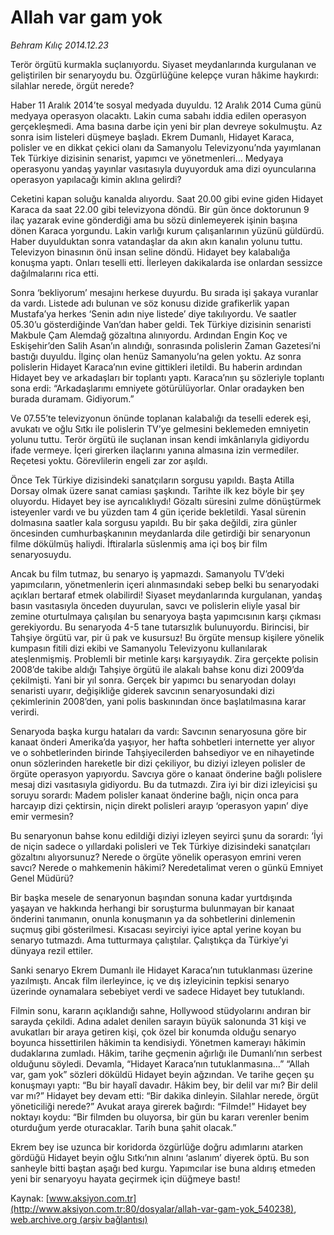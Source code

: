 # Allah var gam yok

*Behram Kılıç 2014.12.23*

<div class="pNewsDetailMainContent" itemprop="articleBody">
 <p>
  Terör örgütü kurmakla suçlanıyordu. Siyaset meydanlarında kurgulanan ve geliştirilen bir senaryoydu bu. Özgürlüğüne kelepçe vuran hâkime haykırdı: silahlar nerede, örgüt nerede?
 </p>
 <p>
  Haber 11 Aralık 2014’te sosyal medyada duyuldu. 12 Aralık 2014 Cuma günü medyaya operasyon olacaktı. Lakin cuma sabahı iddia edilen operasyon gerçekleşmedi. Ama basına darbe için yeni bir plan devreye sokulmuştu. Az sonra isim listeleri düşmeye başladı. Ekrem Dumanlı, Hidayet Karaca, polisler ve en dikkat çekici olanı da Samanyolu Televizyonu’nda yayımlanan Tek Türkiye dizisinin senarist, yapımcı ve yönetmenleri… Medyaya operasyonu yandaş yayınlar vasıtasıyla duyuyorduk ama dizi oyuncularına operasyon yapılacağı kimin aklına gelirdi?
 </p>
 <p>
  Ceketini kapan soluğu kanalda alıyordu. Saat 20.00 gibi evine giden Hidayet Karaca da saat 22.00 gibi televizyona döndü. Bir gün önce doktorunun 9 ilaç yazarak evine gönderdiği ama bu sözü dinlemeyerek işinin başına dönen Karaca yorgundu. Lakin varlığı kurum çalışanlarının yüzünü güldürdü. Haber duyulduktan sonra vatandaşlar da akın akın kanalın yolunu tuttu. Televizyon binasının önü insan seline döndü. Hidayet bey kalabalığa konuşma yaptı. Onları teselli etti. İlerleyen dakikalarda ise onlardan sessizce dağılmalarını rica etti.
 </p>
 <p>
  Sonra ‘bekliyorum’ mesajını herkese duyurdu. Bu sırada işi şakaya vuranlar da vardı. Listede adı bulunan ve söz konusu dizide grafikerlik yapan Mustafa’ya herkes ‘Senin adın niye listede’ diye takılıyordu. Ve saatler 05.30’u gösterdiğinde Van’dan haber geldi. Tek Türkiye dizisinin senaristi Makbule Çam Alemdağ gözaltına alınıyordu. Ardından Engin Koç ve Eskişehir’den Salih Asan’ın alındığı, sonrasında polislerin Zaman Gazetesi’ni bastığı duyuldu. İlginç olan henüz Samanyolu’na gelen yoktu. Az sonra polislerin Hidayet Karaca’nın evine gittikleri iletildi. Bu haberin ardından Hidayet bey ve arkadaşları bir toplantı yaptı. Karaca’nın şu sözleriyle toplantı sona erdi: “Arkadaşlarımı emniyete götürülüyorlar. Onlar oradayken ben burada duramam. Gidiyorum.”
 </p>
 <p>
  Ve 07.55’te televizyonun önünde toplanan kalabalığı da teselli ederek eşi, avukatı ve oğlu Sıtkı ile polislerin TV’ye gelmesini beklemeden emniyetin yolunu tuttu. Terör örgütü ile suçlanan insan kendi imkânlarıyla gidiyordu ifade vermeye. İçeri girerken ilaçlarını yanına almasına izin vermediler. Reçetesi yoktu. Görevlilerin engeli zar zor aşıldı.
 </p>
 <p>
  Önce Tek Türkiye dizisindeki sanatçıların sorgusu yapıldı. Başta Atilla Dorsay olmak üzere sanat camiası şaşkındı. Tarihte ilk kez böyle bir şey oluyordu. Hidayet bey ise ayrıcalıklıydı! Gözaltı süresini zulme dönüştürmek isteyenler vardı ve bu yüzden tam 4 gün içeride bekletildi. Yasal sürenin dolmasına saatler kala sorgusu yapıldı. Bu bir şaka değildi, zira günler öncesinden cumhurbaşkanının meydanlarda dile getirdiği bir senaryonun filme dökülmüş haliydi. İftiralarla süslenmiş ama içi boş bir film senaryosuydu.
 </p>
 <p>
  Ancak bu film tutmaz, bu senaryo iş yapmazdı. Samanyolu TV’deki yapımcıların, yönetmenlerin içeri alınmasındaki sebep belki bu senaryodaki açıkları bertaraf etmek olabilirdi! Siyaset meydanlarında kurgulanan, yandaş basın vasıtasıyla önceden duyurulan, savcı ve polislerin eliyle yasal bir zemine oturtulmaya çalışılan bu senaryoya başta yapımcısının karşı çıkması gerekiyordu. Bu senaryoda 4-5 tane tutarsızlık bulunuyordu. Birincisi, bir Tahşiye örgütü var, pir ü pak ve kusursuz! Bu örgüte mensup kişilere yönelik kumpasın fitili dizi ekibi ve Samanyolu Televizyonu kullanılarak ateşlenmişmiş. Problemli bir metinle karşı karşıyaydık. Zira gerçekte polisin 2008’de takibe aldığı Tahşiye örgütü ile alakalı bahse konu dizi 2009’da çekilmişti. Yani bir yıl sonra. Gerçek bir yapımcı bu senaryodan dolayı senaristi uyarır, değişikliğe giderek savcının senaryosundaki dizi çekimlerinin 2008’den, yani polis baskınından önce başlatılmasına karar verirdi.
 </p>
 <p>
  Senaryoda başka kurgu hataları da vardı: Savcının senaryosuna göre bir kanaat önderi Amerika’da yaşıyor, her hafta sohbetleri internette yer alıyor ve o sohbetlerinden birinde Tahşiyecilerden bahsediyor ve en nihayetinde onun sözlerinden hareketle bir dizi çekiliyor, bu diziyi izleyen polisler de örgüte operasyon yapıyordu. Savcıya göre o kanaat önderine bağlı polislere mesaj dizi vasıtasıyla gidiyordu. Bu da tutmazdı. Zira iyi bir dizi izleyicisi şu soruyu sorardı: Madem polisler kanaat önderine bağlı, niçin onca para harcayıp dizi çektirsin, niçin direkt polisleri arayıp ‘operasyon yapın’ diye emir vermesin?
 </p>
 <p>
  Bu senaryonun bahse konu edildiği diziyi izleyen seyirci şunu da sorardı: ‘İyi de niçin sadece o yıllardaki polisleri ve Tek Türkiye dizisindeki sanatçıları gözaltını alıyorsunuz? Nerede o örgüte yönelik operasyon emrini veren savcı? Nerede o mahkemenin hâkimi? Neredetalimat veren o günkü Emniyet Genel Müdürü?
 </p>
 <p>
  Bir başka mesele de senaryonun başından sonuna kadar yurtdışında yaşayan ve hakkında herhangi bir soruşturma bulunmayan bir kanaat önderini tanımanın, onunla konuşmanın ya da sohbetlerini dinlemenin suçmuş gibi gösterilmesi. Kısacası seyirciyi iyice aptal yerine koyan bu senaryo tutmazdı. Ama tutturmaya çalıştılar. Çalıştıkça da Türkiye’yi dünyaya rezil ettiler.
 </p>
 <p>
  Sanki senaryo Ekrem Dumanlı ile Hidayet Karaca’nın tutuklanması üzerine yazılmıştı. Ancak film ilerleyince, iç ve dış izleyicinin tepkisi senaryo üzerinde oynamalara sebebiyet verdi ve sadece Hidayet bey tutuklandı.
 </p>
 <p>
  Filmin sonu, kararın açıklandığı sahne, Hollywood stüdyolarını andıran bir sarayda çekildi. Adına adalet denilen sarayın büyük salonunda 31 kişi ve avukatları bir araya getiren kişi, çok özel bir konumda olduğu senaryo boyunca hissettirilen hâkimin ta kendisiydi. Yönetmen kamerayı hâkimin dudaklarına zumladı. Hâkim, tarihe geçmenin ağırlığı ile Dumanlı’nın serbest olduğunu söyledi. Devamla, “Hidayet Karaca’nın tutuklanmasına…” “Allah var, gam yok” sözleri döküldü Hidayet beyin ağzından. Ve tarihe geçen şu konuşmayı yaptı: “Bu bir hayalî davadır. Hâkim bey, bir delil var mı? Bir delil var mı?” Hidayet bey devam etti: “Bir dakika dinleyin. Silahlar nerede, örgüt yöneticiliği nerede?” Avukat araya girerek bağırdı: “Filmde!” Hidayet bey noktayı koydu: “Bir filmden bu oluyorsa, bir gün bu kararı verenler benim oturduğum yerde oturacaklar. Tarih buna şahit olacak.”
 </p>
 <p>
  Ekrem bey ise uzunca bir koridorda özgürlüğe doğru adımlarını atarken gördüğü Hidayet beyin oğlu Sıtkı’nın alnını ‘aslanım’ diyerek öptü. Bu son sanheyle bitti baştan aşağı bed kurgu. Yapımcılar ise buna aldırış etmeden yeni bir senaryoyu hayata geçirmek için düğmeye bastı!
 </p>
</div>


Kaynak: [www.aksiyon.com.tr](http://www.aksiyon.com.tr:80/dosyalar/allah-var-gam-yok_540238), [web.archive.org (arşiv bağlantısı)](http://web.archive.org/web/20141229110539/http://www.aksiyon.com.tr:80/dosyalar/allah-var-gam-yok_540238)
